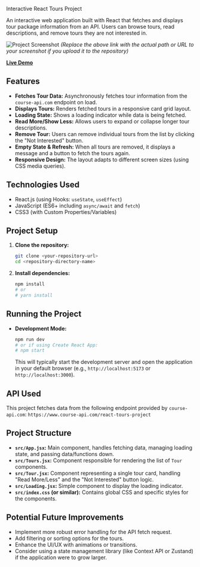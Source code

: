 Interactive React Tours Project



An interactive web application built with React that fetches and displays tour package information from an API. Users can browse tours, read descriptions, and remove tours they are not interested in.

![Project Screenshot](<image_464fb2.jpg>)
*(Replace the above link with the actual path or URL to your screenshot if you upload it to the repository)*

**[Live Demo](https://toursprojectnoto.netlify.app/)**

## Features

* **Fetches Tour Data:** Asynchronously fetches tour information from the `course-api.com` endpoint on load.
* **Displays Tours:** Renders fetched tours in a responsive card grid layout.
* **Loading State:** Shows a loading indicator while data is being fetched.
* **Read More/Show Less:** Allows users to expand or collapse longer tour descriptions.
* **Remove Tour:** Users can remove individual tours from the list by clicking the "Not Interested" button.
* **Empty State & Refresh:** When all tours are removed, it displays a message and a button to fetch the tours again.
* **Responsive Design:** The layout adapts to different screen sizes (using CSS media queries).

## Technologies Used

* React.js (using Hooks: `useState`, `useEffect`)
* JavaScript (ES6+ including `async/await` and `fetch`)
* CSS3 (with Custom Properties/Variables)

## Project Setup

1.  **Clone the repository:**
    ```bash
    git clone <your-repository-url>
    cd <repository-directory-name>
    ```
2.  **Install dependencies:**
    ```bash
    npm install
    # or
    # yarn install
    ```

## Running the Project

* **Development Mode:**
    ```bash
    npm run dev
    # or if using Create React App:
    # npm start
    ```
    This will typically start the development server and open the application in your default browser (e.g., `http://localhost:5173` or `http://localhost:3000`).

## API Used

This project fetches data from the following endpoint provided by `course-api.com`:
`https://www.course-api.com/react-tours-project`

## Project Structure

* **`src/App.jsx`:** Main component, handles fetching data, managing loading state, and passing data/functions down.
* **`src/Tours.jsx`:** Component responsible for rendering the list of `Tour` components.
* **`src/Tour.jsx`:** Component representing a single tour card, handling "Read More/Less" and the "Not Interested" button logic.
* **`src/Loading.jsx`:** Simple component to display the loading indicator.
* **`src/index.css` (or similar):** Contains global CSS and specific styles for the components.

## Potential Future Improvements

* Implement more robust error handling for the API fetch request.
* Add filtering or sorting options for the tours.
* Enhance the UI/UX with animations or transitions.
* Consider using a state management library (like Context API or Zustand) if the application were to grow larger.


